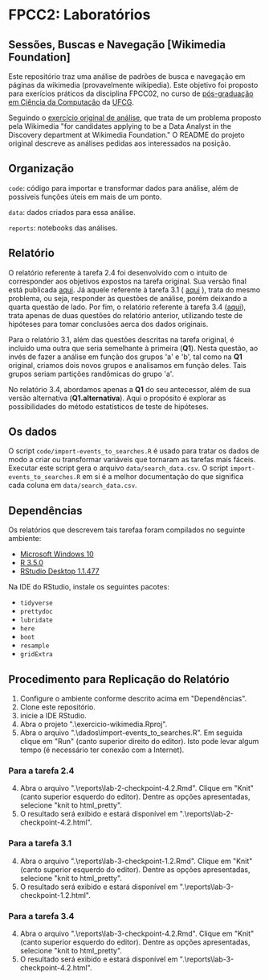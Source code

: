 # FPCC2: Laboratórios

## Sessões, Buscas e Navegação [Wikimedia Foundation]

Este repositório traz uma análise de padrões de busca e navegação em páginas da wikimedia (provavelmente wikipedia). Este objetivo foi proposto para exerícios práticos da disciplina FPCC02, no curso de [pós-graduação em Ciência da Computação](http://www.computacao.ufcg.edu.br/pos-graduacao) da [UFCG](http://www.ufcg.edu.br).

Seguindo o [exercício original de análise](https://github.com/wikimedia-research/Discovery-Hiring-Analyst-2016), que trata de um problema proposto pela Wikimedia "for candidates applying to be a Data Analyst in the Discovery department at Wikimedia Foundation." O README do projeto original descreve as análises pedidas aos interessados na posição.

## Organização

`code`: código para importar e transformar dados para análise, além de possíveis funções úteis em mais de um ponto.

`data`: dados criados para essa análise.

`reports`: notebooks das análises.

## Relatório

O relatório referente à tarefa 2.4 foi desenvolvido com o intuito de corresponder aos objetivos expostos na tarefa original. Sua versão final está publicada [aqui](http://rpubs.com/tiago_clementino/384699). Já aquele referente à tarefa 3.1 ( [aqui](http://rpubs.com/tiago_clementino/390167) ), trata do mesmo problema, ou seja, responder às questões de análise, porém deixando a quarta questão de lado. Por fim, o relatório referente à tarefa 3.4 ([aqui](http://rpubs.com/tiago_clementino/392656)), trata apenas de duas questões do relatório anterior, utilizando teste de hipóteses para tomar conclusões aerca dos dados originais.

Para o relatório 3.1, além das questões descritas na tarefa original, é incluido uma outra que seria semelhante à primeira (**Q1**). Nesta questão, ao invés de fazer a análise em função dos grupos 'a' e 'b', tal como na **Q1** original, criamos dois novos grupos e analisamos em função deles. Tais grupos seriam partições randômicas do grupo 'a'.

No relatório 3.4, abordamos apenas a **Q1** do seu antecessor, além de sua versão alternativa (**Q1.alternativa**). Aqui o propósito é explorar as possibilidades do método estatísticos de teste de hipóteses.

## Os dados

O script `code/import-events_to_searches.R` é usado para tratar os dados de modo a criar ou transformar variáveis que tornaram as tarefas mais fáceis. Executar este script gera o arquivo `data/search_data.csv`. O script `import-events_to_searches.R` em si é a melhor documentação do que significa cada coluna em `data/search_data.csv`.

## Dependências

Os relatórios que descrevem tais tarefaa foram compilados no seguinte ambiente:

- [Microsoft Windows 10](https://www.microsoft.com/pt-br/software-download/windows10)
- [R 3.5.0](https://www.r-project.org/)
- [RStudio Desktop 1.1.477](https://www.rstudio.com/products/rstudio/download/)

Na IDE do RStudio, instale os seguintes pacotes:

- `tidyverse`
- `prettydoc`
- `lubridate`
- `here`
- `boot`
- `resample`
- `gridExtra`

## Procedimento para Replicação do Relatório

1. Configure o ambiente conforme descrito acima em "Dependências".
2. Clone este repositório. 
3. inicie a IDE RStudio.
4. Abra o projeto ".\exercicio-wikimedia.Rproj".
3. Abra o arquivo ".\dados\import-events_to_searches.R". Em seguida clique em "Run" (canto superior direito do editor). Isto pode levar algum tempo (é necessário ter conexão com a Internet).

### Para a tarefa 2.4

4. Abra o arquivo ".\reports\lab-2-checkpoint-4.2.Rmd". Clique em "Knit" (canto superior esquerdo do editor). Dentre as opções apresentadas, selecione "knit to html_pretty".
5. O resultado será exibido e estará disponível em ".\reports\lab-2-checkpoint-4.2.html".

### Para a tarefa 3.1

4. Abra o arquivo ".\reports\lab-3-checkpoint-1.2.Rmd". Clique em "Knit" (canto superior esquerdo do editor). Dentre as opções apresentadas, selecione "knit to html_pretty".
5. O resultado será exibido e estará disponível em ".\reports\lab-3-checkpoint-1.2.html".

### Para a tarefa 3.4

4. Abra o arquivo ".\reports\lab-3-checkpoint-4.2.Rmd". Clique em "Knit" (canto superior esquerdo do editor). Dentre as opções apresentadas, selecione "knit to html_pretty".
5. O resultado será exibido e estará disponível em ".\reports\lab-3-checkpoint-4.2.html".